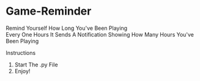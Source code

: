 # Game-Reminder
Remind Yourself How Long You've Been Playing <br />
Every One Hours It Sends A Notification Showing How Many Hours You've Been Playing <br />


Instructions <br />
1. Start The .py File <br />
2. Enjoy! <br />
